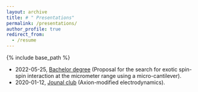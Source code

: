 ```yaml
---
layout: archive
title: # " Presentations"
permalink: /presentations/
author_profile: true
redirect_from:
  - /resume
---
```


{% include base_path %}

* 2022-05-25, [Bachelor degree](http://ze-ouyang.github.io/files/bachelor_defense.pdf) (Proposal for the search for exotic spin-spin interaction at the micrometer range using a micro-cantilever).
* 2020-01-12, [Jounal club](http://ze-ouyang.github.io/files/axion_modified_ED.pdf) (Axion-modified electrodynamics).

